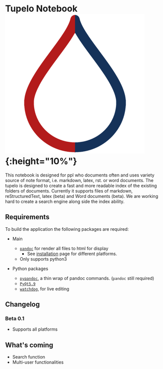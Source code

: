 # Tupelo Notebook ![Tupelo](images/logo.png){:height="10%"}

This notebook is designed for ppl who documents often and uses variety source of note format, i.e. markdown, latex, rst. or word documents. The tupelo is designed to create a fast and more readable index of the existing folders of documents. Currently it supports files of markdown, reStructuredText, latex (beta) and Word documents (beta). We are working hard to create a search engine along side the index ability.

## Requirements

To build the application the following packages are required:

- Main
    - [`pandoc`](https://pandoc.org/) for render all files to html for display
        - See [installation](https://pandoc.org/installing.html) page for different platforms.
    - Only supports python3

- Python packages
    - [`pypandoc`](https://pypi.python.org/pypi/pypandoc), a thin wrap of pandoc commands. (`pandoc` still required)
    - [`PyQt5.9`](http://pyqt.sourceforge.net/Docs/PyQt5/introduction.html)
    - [`watchdog`](https://pypi.python.org/pypi/watchdog), for live editing
 
## Changelog

### Beta 0.1
- Supports all platforms

## What's coming
- Search function
- Multi-user functionalities
